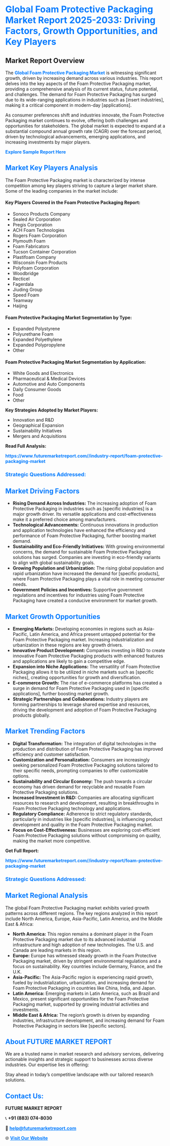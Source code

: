 <h1 style="color: #007BFF;">Global Foam Protective Packaging Market Report 2025-2033: Driving Factors, Growth Opportunities, and Key Players</h1>

<section id="overview">
<h2>Market Report Overview</h2>
<p>The <a href="https://www.futuremarketreport.com//industry-report/foam-protective-packaging-market" style="color: #007BFF; text-decoration: none;"><strong>Global Foam Protective Packaging Market</strong></a> is witnessing significant growth, driven by increasing demand across various industries. This report delves into the key aspects of the Foam Protective Packaging market, providing a comprehensive analysis of its current status, future potential, and challenges. The demand for Foam Protective Packaging has surged due to its wide-ranging applications in industries such as [insert industries], making it a critical component in modern-day [applications].</p>
<p>As consumer preferences shift and industries innovate, the Foam Protective Packaging market continues to evolve, offering both challenges and opportunities for stakeholders. The global market is expected to expand at a substantial compound annual growth rate (CAGR) over the forecast period, driven by technological advancements, emerging applications, and increasing investments by major players.</p>
</section>

<section id="overview">
<p><a href="https://www.futuremarketreport.com//request-sample/reportId=90084" style="color: #007BFF; text-decoration: none;"><strong>Explore Sample Report Here</strong></a></p>
</section>

<section id="key-players">
<h2 style="color: #007BFF;">Market Key Players Analysis</h2>
<p>The Foam Protective Packaging market is characterized by intense competition among key players striving to capture a larger market share. Some of the leading companies in the market include:</p>
<h4>Key Players Covered in the Foam Protective Packaging Report:</h4>
<ul><li>Sonoco Products Company</li><li>Sealed Air Corporation</li><li>Pregis Corporation</li><li>ACH Foam Technologies</li><li>Rogers Foam Corporation</li><li>Plymouth Foam</li><li>Foam Fabricators</li><li>Tucson Container Corporation</li><li>Plastifoam Company</li><li>Wisconsin Foam Products</li><li>Polyfoam Corporation</li><li>Woodbridge</li><li>Recticel</li><li>Fagerdala</li><li>Jiuding Group</li><li>Speed Foam</li><li>Teamway</li><li>Haijing</li></ul>
<h4>Foam Protective Packaging Market Segmentation by Type:</h4>
<ul><li>Expanded Polystyrene</li><li>Polyurethane Foam</li><li>Expanded Polyethylene</li><li>Expanded Polypropylene</li><li>Other</li></ul>

<h4>Foam Protective Packaging Market Segmentation by Application:</h4>
<ul><li>White Goods and Electronics</li><li>Pharmaceutical &amp; Medical Devices</li><li>Automotive and Auto Components</li><li>Daily Consumer Goods</li><li>Food</li><li>Other</li></ul>
<p><strong>Key Strategies Adopted by Market Players:</strong></p>
<ul>
<li>Innovation and R&D</li>
<li>Geographical Expansion</li>
<li>Sustainability Initiatives</li>
<li>Mergers and Acquisitions</li>
</ul>
</section>

<section>
<p><strong>Read Full Analysis: </strong></p><a href="https://www.futuremarketreport.com//industry-report/foam-protective-packaging-market" style="color: #007BFF; text-decoration: none;"><strong>https://www.futuremarketreport.com//industry-report/foam-protective-packaging-market</strong></a>
<h3 style="color: #007BFF;">Strategic Questions Addressed:</h3>
</section>

<section id="driving-factors">
<h2 style="color: #007BFF;">Market Driving Factors</h2>
<ul>
<li><strong>Rising Demand Across Industries:</strong> The increasing adoption of Foam Protective Packaging in industries such as [specific industries] is a major growth driver. Its versatile applications and cost-effectiveness make it a preferred choice among manufacturers.</li>
<li><strong>Technological Advancements:</strong> Continuous innovations in production and application technologies have enhanced the efficiency and performance of Foam Protective Packaging, further boosting market demand.</li>
<li><strong>Sustainability and Eco-Friendly Initiatives:</strong> With growing environmental concerns, the demand for sustainable Foam Protective Packaging solutions has surged. Companies are investing in eco-friendly variants to align with global sustainability goals.</li>
<li><strong>Growing Population and Urbanization:</strong> The rising global population and rapid urbanization have increased the demand for [specific products], where Foam Protective Packaging plays a vital role in meeting consumer needs.</li>
<li><strong>Government Policies and Incentives:</strong> Supportive government regulations and incentives for industries using Foam Protective Packaging have created a conducive environment for market growth.</li>
</ul>
</section>

<section id="growth-opportunities">
<h2 style="color: #007BFF;">Market Growth Opportunities</h2>
<ul>
<li><strong>Emerging Markets:</strong> Developing economies in regions such as Asia-Pacific, Latin America, and Africa present untapped potential for the Foam Protective Packaging market. Increasing industrialization and urbanization in these regions are key growth drivers.</li>
<li><strong>Innovative Product Development:</strong> Companies investing in R&D to create innovative Foam Protective Packaging products with enhanced features and applications are likely to gain a competitive edge.</li>
<li><strong>Expansion into Niche Applications:</strong> The versatility of Foam Protective Packaging allows it to be utilized in niche markets such as [specific niches], creating opportunities for growth and diversification.</li>
<li><strong>E-commerce Growth:</strong> The rise of e-commerce platforms has created a surge in demand for Foam Protective Packaging used in [specific applications], further boosting market growth.</li>
<li><strong>Strategic Partnerships and Collaborations:</strong> Industry players are forming partnerships to leverage shared expertise and resources, driving the development and adoption of Foam Protective Packaging products globally.</li>
</ul>
</section>

<section id="trending-factors">
<h2 style="color: #007BFF;">Market Trending Factors</h2>
<ul>
<li><strong>Digital Transformation:</strong> The integration of digital technologies in the production and distribution of Foam Protective Packaging has improved efficiency and customer satisfaction.</li>
<li><strong>Customization and Personalization:</strong> Consumers are increasingly seeking personalized Foam Protective Packaging solutions tailored to their specific needs, prompting companies to offer customizable options.</li>
<li><strong>Sustainability and Circular Economy:</strong> The push towards a circular economy has driven demand for recyclable and reusable Foam Protective Packaging solutions.</li>
<li><strong>Increased Investment in R&D:</strong> Companies are allocating significant resources to research and development, resulting in breakthroughs in Foam Protective Packaging technology and applications.</li>
<li><strong>Regulatory Compliance:</strong> Adherence to strict regulatory standards, particularly in industries like [specific industries], is influencing product development and quality in the Foam Protective Packaging market.</li>
<li><strong>Focus on Cost-Effectiveness:</strong> Businesses are exploring cost-efficient Foam Protective Packaging solutions without compromising on quality, making the market more competitive.</li>
</ul>
</section>

<section>
<p><strong>Get Full Report: </strong></p><a href="https://www.futuremarketreport.com//industry-report/foam-protective-packaging-market" style="color: #007BFF; text-decoration: none;"><strong>https://www.futuremarketreport.com//industry-report/foam-protective-packaging-market</strong></a>
<h3 style="color: #007BFF;">Strategic Questions Addressed:</h3>
</section>


<section id="regional-analysis">
<h2 style="color: #007BFF;">Market Regional Analysis</h2>
<p>The global Foam Protective Packaging market exhibits varied growth patterns across different regions. The key regions analyzed in this report include North America, Europe, Asia-Pacific, Latin America, and the Middle East & Africa:</p>
<ul>
<li><strong>North America:</strong> This region remains a dominant player in the Foam Protective Packaging market due to its advanced industrial infrastructure and high adoption of new technologies. The U.S. and Canada are leading markets in this region.</li>
<li><strong>Europe:</strong> Europe has witnessed steady growth in the Foam Protective Packaging market, driven by stringent environmental regulations and a focus on sustainability. Key countries include Germany, France, and the U.K.</li>
<li><strong>Asia-Pacific:</strong> The Asia-Pacific region is experiencing rapid growth, fueled by industrialization, urbanization, and increasing demand for Foam Protective Packaging in countries like China, India, and Japan.</li>
<li><strong>Latin America:</strong> Emerging markets in Latin America, such as Brazil and Mexico, present significant opportunities for the Foam Protective Packaging market, supported by growing industrial activities and investments.</li>
<li><strong>Middle East & Africa:</strong> The region’s growth is driven by expanding industries, infrastructure development, and increasing demand for Foam Protective Packaging in sectors like [specific sectors].</li>
</ul>
</section>

<footer>
<h2 style="color: #007BFF;">About FUTURE MARKET REPORT</h2>
<p>We are a trusted name in market research and advisory services, delivering actionable insights and strategic support to businesses across diverse industries. Our expertise lies in offering:</p>

<p>Stay ahead in today’s competitive landscape with our tailored research solutions.</p>

<h2 style="color: #007BFF;">Contact Us:</h2>
<p><strong>FUTURE MARKET REPORT</strong></p>
<p>📞 <strong>+91 (883) 074-8030</strong></p>
<p>📧 <strong><a href="mailto:help@futuremarketreport.com" style="color: #007BFF;">help@futuremarketreport.com</a></strong></p>
<p>🌐 <strong><a href="https://www.futuremarketreport.com/" style="color: #007BFF;">Visit Our Website</a></strong></p>
</footer>